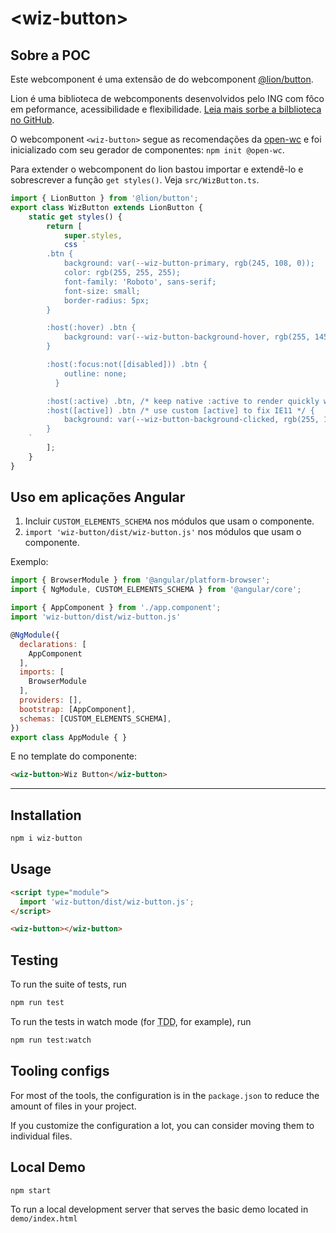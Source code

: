 # \<wiz-button>

## Sobre a POC

Este webcomponent é uma extensão de do webcomponent [@lion/button](https://github.com/ing-bank/lion/tree/master/packages/button).

Lion é uma biblioteca de webcomponents desenvolvidos pelo ING com fôco em peformance, acessibilidade e flexibilidade. [Leia mais sorbe a bilblioteca no GitHub](https://github.com/ing-bank/lion#lion-web-components).

O webcomponent `<wiz-button>` segue as recomendações da [open-wc](https://github.com/open-wc/open-wc) e foi inicializado com seu gerador de componentes: `npm init @open-wc`.

Para extender o webcomponent do lion bastou importar e extendê-lo e sobrescrever a função `get styles()`. Veja `src/WizButton.ts`.

```javascript
import { LionButton } from '@lion/button';
export class WizButton extends LionButton {
    static get styles() {
        return [
            super.styles,
            css `
        .btn {
            background: var(--wiz-button-primary, rgb(245, 108, 0));
            color: rgb(255, 255, 255);
            font-family: 'Roboto', sans-serif;
            font-size: small;
            border-radius: 5px;
        }

        :host(:hover) .btn {
            background: var(--wiz-button-background-hover, rgb(255, 145, 0));
        }

        :host(:focus:not([disabled])) .btn {
            outline: none;
          }

        :host(:active) .btn, /* keep native :active to render quickly where possible */
        :host([active]) .btn /* use custom [active] to fix IE11 */ {
            background: var(--wiz-button-background-clicked, rgb(255, 173, 66));
        }
    `
        ];
    }
}
```



## Uso em aplicações Angular

1. Incluir `CUSTOM_ELEMENTS_SCHEMA` nos módulos que usam o componente.
2. `import 'wiz-button/dist/wiz-button.js'` nos módulos que usam o componente.

Exemplo:
```javascript
import { BrowserModule } from '@angular/platform-browser';
import { NgModule, CUSTOM_ELEMENTS_SCHEMA } from '@angular/core';

import { AppComponent } from './app.component';
import 'wiz-button/dist/wiz-button.js'

@NgModule({
  declarations: [
    AppComponent
  ],
  imports: [
    BrowserModule
  ],
  providers: [],
  bootstrap: [AppComponent],
  schemas: [CUSTOM_ELEMENTS_SCHEMA],
})
export class AppModule { }
```

E no template do componente:
```html
<wiz-button>Wiz Button</wiz-button>
```

---------------


## Installation
```bash
npm i wiz-button
```

## Usage
```html
<script type="module">
  import 'wiz-button/dist/wiz-button.js';
</script>

<wiz-button></wiz-button>
```

## Testing
To run the suite of tests, run
```bash
npm run test
```

To run the tests in watch mode (for <abbr title="test driven development">TDD</abbr>, for example), run

```bash
npm run test:watch
```


## Tooling configs

For most of the tools, the configuration is in the `package.json` to reduce the amount of files in your project.

If you customize the configuration a lot, you can consider moving them to individual files.

## Local Demo
```bash
npm start
```
To run a local development server that serves the basic demo located in `demo/index.html`
